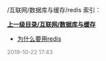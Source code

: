 /互联网/数据库与缓存/redis 索引：


**[上一级目录/互联网/数据库与缓存](/互联网/数据库与缓存/index.md)**

- [为什么要用redis](/互联网/数据库与缓存/redis/为什么要用redis.md)


<font size=2 color='grey'> 2019-10-22 17:43 </font>